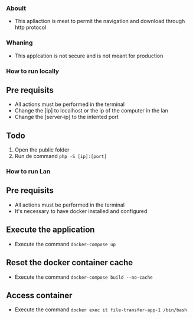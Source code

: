 ### Aboult
- This apllaction is meat to permit the navigation and download through http protocol

### Whaning
- This applcation is not secure and is not meant for production

### How to run locally
## Pre requisits
- All actions must be performed in the terminal
- Change the [ip] to localhost or the ip of the computer in the lan
- Change the [server-ip] to the intented port
## Todo
1. Open the public folder
2. Run de command `php -S [ip]:[port]`

### How to run Lan
## Pre requisits
- All actions must be performed in the terminal
- It's necessary to have docker installed and configured
## Execute the application
- Execute the command `docker-compose up`
## Reset the docker container cache
- Execute the command `docker-compose build --no-cache`
## Access container
- Execute the command `docker exec it file-transfer-app-1 /bin/bash`
